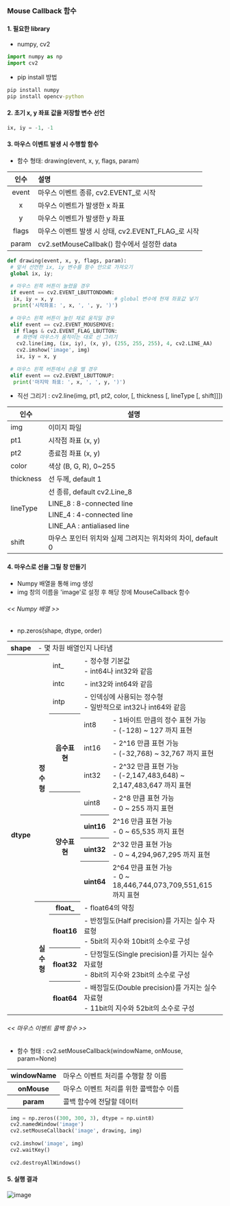 ### Mouse Callback 함수

#### 1. 필요한 library
 - numpy, cv2
 
 ```python
 import numpy as np
 import cv2
 ```
 
 * pip install 방법
 ``` cmd
 pip install numpy
 pip install opencv-python
 ```
 
#### 2. 초기 x, y 좌표 값을 저장할 변수 선언
```python
ix, iy = -1, -1
```

#### 3. 마우스 이벤트 발생 시 수행할 함수
 - 함수 형태: drawing(event, x, y, flags, param)
 
 |인수|설명|
 |:---:|:---|
 |event|마우스 이벤트 종류, cv2.EVENT_로 시작|
 |x|마우스 이벤트가 발생한 x 좌표|
 |y|마우스 이벤트가 발생한 y 좌표|
 |flags|마우스 이벤트 발생 시 상태, cv2.EVENT_FLAG_로 시작|
 |param|cv2.setMouseCallbak() 함수에서 설정한 data|
 
 ```python
 def drawing(event, x, y, flags, param):
  # 앞서 선언한 ix, iy 변수를 함수 안으로 가져오기
  global ix, iy;
  
  # 마우스 왼쪽 버튼이 눌렸을 경우
  if event == cv2.EVENT_LBUTTONDOWN:
   ix, iy = x, y                    # global 변수에 현재 좌표값 넣기
   print('시작좌표: ', x, ', ', y, ')')
   
  # 마우스 왼쪽 버튼이 눌린 채로 움직일 경우
  elif event == cv2.EVENT_MOUSEMOVE:
   if flags & cv2.EVENT_FLAG_LBUTTON:
    # 화면에 마우스가 움직이는 대로 선 그리기
    cv2.line(img, (ix, iy), (x, y), (255, 255, 255), 4, cv2.LINE_AA)
    cv2.imshow('image', img)
    ix, iy = x, y
    
  # 마우스 왼쪽 버튼에서 손을 뗄 경우
  elif event == cv2.EVENT_LBUTTONUP:
   print('마지막 좌표: ', x, ', ', y, ')')
 ```
 - 직선 그리기 : cv2.line(img, pt1, pt2, color, [, thickness [, lineType [, shift]]])
 <table>
  <tr>
   <th>인수</th>
   <th>설명</th>
 </tr>
 
 <tbody>
  <tr>
   <td>img</td>
   <td>이미지 파일</td>
  </tr>
  
  <tr>
   <td>pt1</td>
   <td>시작점 좌표 (x, y)</td>
  </tr>
  
  <tr>
   <td>pt2</td>
   <td>종료점 좌표 (x, y)</td>
  </tr>
  
  <tr>
   <td>color</td>
   <td>색상 (B, G, R), 0~255</td>
  </tr>
  
  <tr>
   <td>thickness</td>
   <td>선 두께, default 1</td>
  </tr>
  
  <tr>
   <td rowspan = "4">lineType</td>
   <td>선 종류, default cv2.Line_8</td>
  </tr>
  
  <tr>
   <td>LINE_8 : 8-connected line</td>
  </tr>
  
  <tr>
   <td>LINE_4 : 4-connected line</td>
  </tr>
  
  <tr>
   <td>LINE_AA : antialiased line</td>
  </tr>
  
  <tr>
   <td> shift</td>
   <td>마우스 포인터 위치와 실제 그려지는 위치와의 차이, default 0</td>
  </tr>
 </table> 
  
  #### 4. 마우스로 선을 그릴 창 만들기
   - Numpy 배열을 통해 img 생성
   - img 창의 이름을 'image'로 설정 후 해당 창에 MouseCallback 함수 
  
  ###### << Numpy 배열 >>
  - np.zeros(shape, dtype, order)
  <table>
   <tr>
    <th>shape</th>
    <td colspan="4">- 몇 차원 배열인지 나타냄</td>
   </tr>
   <tr>
    <th rowspan="14">dtype</th>
    <th rowspan="10">정수형</th>
    <td>int_</td>
    <td colspan="2">- 정수형 기본값<br>- int64나 int32와 같음</td>
   </tr>
   <tr>
    <td>intc</td>
    <td colspan="2">- int32와 int64와 같음</td>
   </tr>
   <tr>
    <td>intp</td>
    <td colspan="2">- 인덱싱에 사용되는 정수형<br>- 일반적으로 int32나 int64와 같음</td>
   </tr>
   <tr>
    <th rowspan="3">음수표현</th>
    <td>int8</td>
    <td colspan="2">- 1바이트 만큼의 정수 표현 가능<br>- (-128) ~ 127 까지 표현</td>
   </tr>
   <tr>
    <td>int16</td>
    <td>- 2^16 만큼 표현 가능<br>- (-32,768) ~ 32,767 까지 표현</td>
   </tr>
   <tr>
    <td>int32</td>
    <td>- 2^32 만큼 표현 가능<br>- (-2,147,483,648) ~ 2,147,483,647 까지 표현</td>
   </tr>
   <tr>
    <th rowspan="4">양수표현</th>
    <td>uint8</td>
    <td>- 2^8 만큼 표현 가능<br>- 0 ~ 255 까지 표현</td>
   </tr>
   <tr>
    <th>uint16</th>
    <td>2^16 만큼 표현 가능<br>- 0 ~ 65,535 까지 표현</td>
   </tr>
   <tr>
    <th>uint32</th>
    <td>2^32 만큼 표현 가능<br>- 0 ~ 4,294,967,295 까지 표현</td>
   </tr>
   <tr>
    <th>uint64</th>
    <td>2^64 만큼 표현 가능<br>- 0 ~ 18,446,744,073,709,551,615 까지 표현</td>
   </tr>
   <tr>
    <th rowspan="4">실수형</th>
    <th>float_</th>
    <td colspan="2">- float64의 약칭</td>
   </tr>
   <tr>
    <th>float16</th>
    <td colspan="2">- 반정밀도(Half precision)를 가지는 실수 자료형<br>- 5bit의 지수와 10bit의 소수로 구성</td>
   </tr>
   <tr>
    <th>float32</th>
    <td colspan="2">- 단정밀도(Single precision)를 가지는 실수 자료형<br>- 8bit의 지수와 23bit의 소수로 구성</td>
   </tr>
   <tr>
    <th>float64</th>
    <td colspan="2">- 배정밀도(Double precision)를 가지는 실수 자료형<br>- 11bit의 지수와 52bit의 소수로 구성</td>
  </table>
  
  ###### << 마우스 이벤트 콜백 함수 >>
 - 함수 형태 : cv2.setMouseCallback(windowName, onMouse, param=None)
 <table>
 <tr>
  <th>windowName</th>
  <td>마우스 이벤트 처리를 수행할 창 이름</td>
 </tr>
 <tr>
  <th>onMouse</th>
  <td>마우스 이벤트 처리를 위한 콜백함수 이름</td>
 </tr>
 <tr>
  <th>param</th>
  <td>콜백 함수에 전달할 데이터</td>
 </tr>
 </table>
  
 ```python
  img = np.zeros((300, 300, 3), dtype = np.uint8)
  cv2.namedWindow('image')
  cv2.setMouseCallback('image', drawing, img)
  
  cv2.imshow('image', img)
  cv2.waitKey()
  
  cv2.destroyAllWindows()
  ```
  
#### 5. 실행 결과
![image](https://user-images.githubusercontent.com/44049699/175231714-d8d0364a-dfcd-4b5e-8a80-addc31895521.png)
